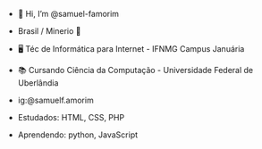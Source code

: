 - 👋 Hi, I’m @samuel-famorim
-  Brasil / Minerio 🔺
- 🖥️ Téc de Informática para Internet - IFNMG Campus Januária 
- 📚 Cursando Ciência da Computação - Universidade Federal de Uberlândia 
- ig:@samuelf.amorim

- Estudados: HTML, CSS, PHP
- Aprendendo: python, JavaScript

<!---
samuel-famorim/samuel-famorim is a ✨ special ✨ repository because its `README.md` (this file) appears on your GitHub profile.
You can click the Preview link to take a look at your changes.
--->
